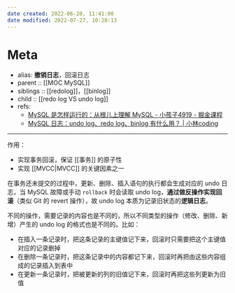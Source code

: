 ```yaml
---
date created: 2022-06-20, 11:41:00
date modified: 2022-07-27, 10:28:13
---
```


# Meta

- alias: **撤销日志**，回滚日志
- parent :: [[MOC MySQL]]
- siblings :: [[redolog]]，[[binlog]]
- child :: [[redo log VS undo log]]
- refs:
    - [MySQL 是怎样运行的：从根儿上理解 MySQL - 小孩子4919 - 掘金课程](https://juejin.cn/book/6844733769996304392/section/6844733770067607566)
    - [MySQL 日志：undo log、redo log、binlog 有什么用？ | 小林coding](https://xiaolincoding.com/mysql/log/how_update.html#%E4%B8%BA%E4%BB%80%E4%B9%88%E9%9C%80%E8%A6%81-undo-log)

---

作用：

- 实现事务回滚，保证 [[事务]] 的原子性
- 实现 [[MVCC|MVCC]] 的关键因素之一

在事务还未提交的过程中，更新、删除、插入语句的执行都会生成对应的 undo 日志，当 MySQL 故障或手动 `rollback` 时会读取 undo log，**通过做反操作实现回滚**（类似 Git 的 revert 操作），故 undo log 本质为记录旧状态的**逻辑日志**。

不同的操作，需要记录的内容也是不同的，所以不同类型的操作（修改、删除、新增）产生的 undo log 的格式也是不同的。比如：

- 在插入一条记录时，把这条记录的主键值记下来，回滚时只需要把这个主键值对应的记录删掉
- 在删除一条记录时，把这条记录中的内容都记下来，回滚时再把由这些内容组成的记录插入到表中
- 在更新一条记录时，把被更新的列的旧值记下来，回滚时再把这些列更新为旧值








